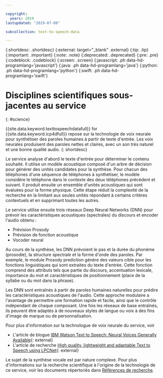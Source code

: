 ```yaml
---

copyright:
  years: 2019
lastupdated: "2019-07-08"

subcollection: text-to-speech-data

---
```


{:shortdesc: .shortdesc}
{:external: target="_blank" .external}
{:tip: .tip}
{:important: .important}
{:note: .note}
{:deprecated: .deprecated}
{:pre: .pre}
{:codeblock: .codeblock}
{:screen: .screen}
{:javascript: .ph data-hd-programlang='javascript'}
{:java: .ph data-hd-programlang='java'}
{:python: .ph data-hd-programlang='python'}
{:swift: .ph data-hd-programlang='swift'}

# Disciplines scientifiques sous-jacentes au service
{: #science}

{{site.data.keyword.texttospeechdatafull}} for {{site.data.keyword.icp4dfull}} repose sur la technologie de voix neurale pour synthétiser des paroles humaines à partir de texte d'entrée. Les voix neurales produisent des paroles nettes et claires, avec un son très naturel et une bonne qualité audio.
{: shortdesc}

Le service analyse d'abord le texte d'entrée pour déterminer le contenu souhaité. Il utilise un modèle acoustique composé d'un arbre de décision pour générer des unités candidates pour la synthèse. Pour chacun des téléphones d'une séquence de téléphones à synthétiser, le modèle considère le téléphone dans le contexte des deux téléphones précédent et suivant. Il produit ensuite un ensemble d'unités acoustiques qui sont évaluées pour la forme physique. Cette étape réduit la complexité de la recherche en la limitant aux seules unités répondant à certains critères contextuels et en supprimant toutes les autres. 

Le service utilise ensuite trois réseaux Deep Neural Networks (DNN) pour prévoir les caractéristiques acoustiques (spectrales) du discours et encoder l'audio obtenu :

-   Prévision Prosody
-   Prévision de fonction acoustique
-   Vocoder neural

Au cours de la synthèse, les DNN prévoient le pas et la durée du phonème (prosodie), la structure spectrale et la forme d'onde des paroles. Par exemple, le module Prosody prediction génère des valeurs cible pour les fonctions linguistiques qui sont extraites du texte d'entrée. Cette fonction comprend des attributs tels que partie du discours, accentuation lexicale, importance du mot et caractéristiques de positionnement (place de la syllabe ou du mot dans la phrase). 

Les DNN sont entraînés à partir de paroles humaines naturelles pour prédire les caractéristiques acoustiques de l'audio. Cette approche modulaire a l'avantage de permettre une formation rapide et facile, ainsi que le contrôle indépendant de chaque composant. Une fois les réseaux de base entraînés, ils peuvent être adaptés à de nouveaux styles de langue ou voix à des fins d'image de marque ou de personnalisation. 

Pour plus d'information sur la technologue de voix neurale du service, voir

-   L'article de blogue [IBM Watson Text to Speech: Neural Voices Generally Available](https://medium.com/ibm-watson/ibm-watson-text-to-speech-neural-voices-added-to-service-e562106ff9c7){: external}
-   L'article de recherche [High quality, lightweight and adaptable Text to Speech using LPCNet](https://arxiv.org/abs/1905.00590){: external}

Le sujet de la synthèse vocale est par nature complexe. Pour plus d'informations sur la recherche scientifique à l'origine de la technologie de ce service, voir les documents répertoriés dans [Références de recherche](/docs/services/text-to-speech-data?topic=text-to-speech-data-references).
